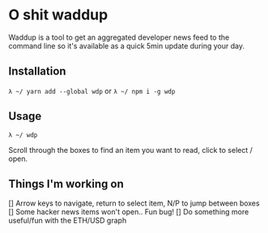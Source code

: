 # O shit waddup
Waddup is a tool to get an aggregated developer news feed to the command line so it's available as a quick 5min update during your day.

## Installation
`λ ~/ yarn add --global wdp` or
`λ ~/ npm i -g wdp`

## Usage
`λ ~/ wdp`

Scroll through the boxes to find an item you want to read, click to select / open.

## Things I'm working on

[] Arrow keys to navigate, return to select item, N/P to jump between boxes
[] Some hacker news items won't open.. Fun bug!
[] Do something more useful/fun with the ETH/USD graph
